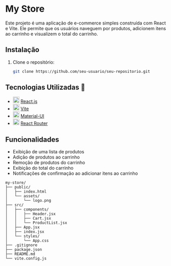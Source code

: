 # My Store

Este projeto é uma aplicação de e-commerce simples construída com React e Vite. Ele permite que os usuários naveguem por produtos, adicionem itens ao carrinho e visualizem o total do carrinho.


## Instalação

1. Clone o repositório:

   ```bash
   git clone https://github.com/seu-usuario/seu-repositorio.git

## Tecnologias Utilizadas  🔧

- <img src="https://upload.wikimedia.org/wikipedia/commons/a/a7/React-icon.svg" alt="React" width="20"/> [React.js](https://reactjs.org/)
- <img src="https://vitejs.dev/logo.svg" alt="Vite" width="20"/> [Vite](https://vitejs.dev/)
- <img src="https://mui.com/static/logo.png" alt="Material-UI" width="20"/> [Material-UI](https://mui.com/)
- <img src="https://reactrouter.com/favicon.ico" alt="React Router" width="20"/> [React Router](https://reactrouter.com/)


## Funcionalidades

- Exibição de uma lista de produtos
- Adição de produtos ao carrinho
- Remoção de produtos do carrinho
- Exibição do total do carrinho
- Notificações de confirmação ao adicionar itens ao carrinho

```plaintext
my-store/
├── public/
│   ├── index.html
│   └── assets/
│       └── logo.png
├── src/
│   ├── components/
│   │   ├── Header.jsx
│   │   ├── Cart.jsx
│   │   └── ProductList.jsx
│   ├── App.jsx
│   ├── index.jsx
│   └── styles/
│       └── App.css
├── .gitignore
├── package.json
├── README.md
└── vite.config.js 
